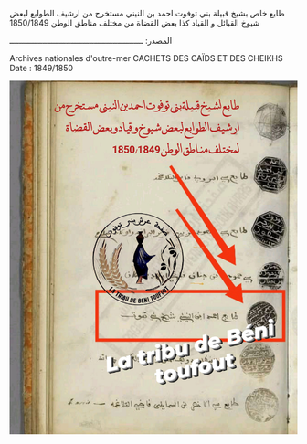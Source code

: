 طابع خاص بشيخ قبيلة بني توفوت احمد بن النيني مستخرج من ارشيف الطوابع لبعض شيوخ القبائل و القياد كذا بعض القضاة من مختلف مناطق الوطن 1850/1849

المصدر:
ـــــــــــــــــــــــــــــــــــــــــــــــــــــــــ

Archives nationales d'outre-mer
CACHETS DES CAÏDS ET DES CHEIKHS Date : 1849/1850

![](stamp.jpg)
